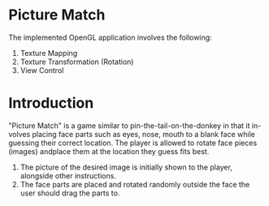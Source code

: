 # Picture Match

The implemented OpenGL application involves the following:
1. Texture Mapping
2. Texture Transformation (Rotation)
3. View Control

# Introduction
"Picture Match" is a game similar to pin-the-tail-on-the-donkey in that it in-volves placing face parts such as eyes, nose, mouth to a blank face while guessing their correct location. 
The player is allowed to rotate face pieces (images) andplace them at the location they guess fits best.
1. The picture of the desired image is initially shown to the player, alongside other instructions.
2. The face parts are placed and rotated randomly outside the face the user should drag the parts to.
